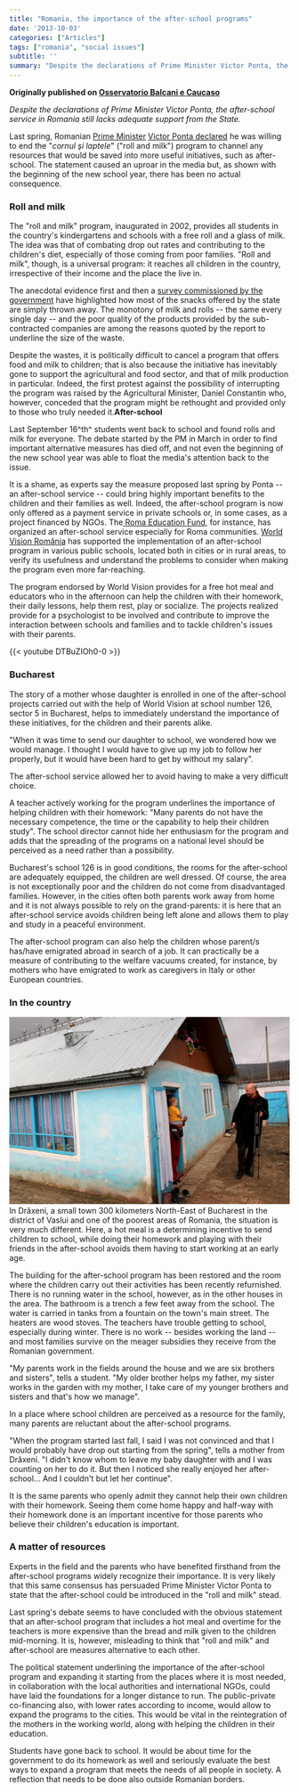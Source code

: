 ```yaml
---
title: "Romania, the importance of the after-school programs"
date: '2013-10-03'
categories: ["Articles"]
tags: ["romania", "social issues"]
subtitle: ''
summary: "Despite the declarations of Prime Minister Victor Ponta, the after-school service in Romania still lacks adequate support from the State."
---
```


**Originally published on [Osservatorio Balcani e Caucaso](https://www.balcanicaucaso.org/eng/Areas/Romania/Romania-the-importance-of-the-after-school-programs-142142)**

*Despite the declarations of Prime Minister Victor Ponta, the after-school service in Romania still lacks adequate support from the State.*


Last spring, Romanian [Prime Minister](http://adevarul.ro/educatie/scoala/premierul-victor-ponta-anuntat-renunta-programul-cornul-laptele-muta-banii-programe-after-school-1_5148919300f5182b852a9304/index.html) [Victor Ponta declared](http://romaeducationfund.ro/en/projects/school-after-school/) he was willing to end the "*cornul şi laptele*" ("roll and milk") program to channel any resources that would be saved into more useful initiatives, such as after-school. The statement caused an uproar in the media but, as shown with the beginning of the new school year, there has been no actual consequence.

### **Roll and milk**

The "roll and milk" program, inaugurated in 2002, provides all students in the country's kindergartens and schools with a free roll and a glass of milk. The idea was that of combating drop out rates and contributing to the children's diet, especially of those coming from poor families. "Roll and milk", though, is a universal program: it reaches all children in the country, irrespective of their income and the place the live in.

The anecdotal evidence first and then a [survey commissioned by the government](http://www.publicinfo.gov.ro/library/lapte_si_corn_expert.pdf) have highlighted how most of the snacks offered by the state are simply thrown away. The monotony of milk and rolls -- the same every single day -- and the poor quality of the products provided by the sub-contracted companies are among the reasons quoted by the report to underline the size of the waste.

Despite the wastes, it is politically difficult to cancel a program that offers food and milk to children; that is also because the initiative has inevitably gone to support the agricultural and food sector, and that of milk production in particular. Indeed, the first protest against the possibility of interrupting the program was raised by the Agricultural Minister, Daniel Constantin who, however, conceded that the program might be rethought and provided only to those who truly needed it.**After-school**

Last September 16^th^ students went back to school and found rolls and milk for everyone. The debate started by the PM in March in order to find important alternative measures has died off, and not even the beginning of the new school year was able to float the media's attention back to the issue.

It is a shame, as experts say the measure proposed last spring by Ponta -- an after-school service -- could bring highly important benefits to the children and their families as well. Indeed, the after-school program is now only offered as a payment service in private schools or, in some cases, as a project financed by NGOs. The[ ](http://www.worldvision.ro/)[Roma Education Fund](http://romaeducationfund.ro/en/projects/school-after-school/), for instance, has organized an after-school service especially for Roma communities. [World Vision România](http://www.worldvision.ro/) has supported the implementation of an after-school program in various public schools, located both in cities or in rural areas, to verify its usefulness and understand the problems to consider when making the program even more far-reaching.

The program endorsed by World Vision provides for a free hot meal and educators who in the afternoon can help the children with their homework, their daily lessons, help them rest, play or socialize. The projects realized provide for a psychologist to be involved and contribute to improve the interaction between schools and families and to tackle children's issues with their parents.

{{< youtube DTBuZIOh0-0 >}}

### **Bucharest**

The story of a mother whose daughter is enrolled in one of the after-school projects carried out with the help of World Vision at school number 126, sector 5 in Bucharest, helps to immediately understand the importance of these initiatives, for the children and their parents alike.

"When it was time to send our daughter to school, we wondered how we would manage. I thought I would have to give up my job to follow her properly, but it would have been hard to get by without my salary".

The after-school service allowed her to avoid having to make a very difficult choice.

A teacher actively working for the program underlines the importance of helping children with their homework: "Many parents do not have the necessary competence, the time or the capability to help their children study". The school director cannot hide her enthusiasm for the program and adds that the spreading of the programs on a national level should be perceived as a need rather than a possibility.

Bucharest's school 126 is in good conditions, the rooms for the after-school are adequately equipped, the children are well dressed. Of course, the area is not exceptionally poor and the children do not come from disadvantaged families. However, in the cities often both parents work away from home and it is not always possible to rely on the grand-parents: it is here that an after-school service avoids children being left alone and allows them to play and study in a peaceful environment.

The after-school program can also help the children whose parent/s has/have emigrated abroad in search of a job. It can practically be a measure of contributing to the welfare vacuums created, for instance, by mothers who have emigrated to work as caregivers in Italy or other European countries.

### **In the country**

![The author in Drăxeni](draxeni.jpg)In Drăxeni, a small town 300 kilometers North-East of Bucharest in the district of Vaslui and one of the poorest areas of Romania, the situation is very much different. Here, a hot meal is a determining incentive to send children to school, while doing their homework and playing with their friends in the after-school avoids them having to start working at an early age.

The building for the after-school program has been restored and the room where the children carry out their activities has been recently refurnished. There is no running water in the school, however, as in the other houses in the area. The bathroom is a trench a few feet away from the school. The water is carried in tanks from a fountain on the town's main street. The heaters are wood stoves. The teachers have trouble getting to school, especially during winter. There is no work -- besides working the land -- and most families survive on the meager subsidies they receive from the Romanian government.

"My parents work in the fields around the house and we are six brothers and sisters", tells a student. "My older brother helps my father, my sister works in the garden with my mother, I take care of my younger brothers and sisters and that's how we manage".

In a place where school children are perceived as a resource for the family, many parents are reluctant about the after-school programs.

"When the program started last fall, I said I was not convinced and that I would probably have drop out starting from the spring", tells a mother from Drăxeni. "I didn't know whom to leave my baby daughter with and I was counting on her to do it. But then I noticed she really enjoyed her after-school... And I couldn't but let her continue".

It is the same parents who openly admit they cannot help their own children with their homework. Seeing them come home happy and half-way with their homework done is an important incentive for those parents who believe their children's education is important.

### **A matter of resources**

Experts in the field and the parents who have benefited firsthand from the after-school programs widely recognize their importance. It is very likely that this same consensus has persuaded Prime Minister Victor Ponta to state that the after-school could be introduced in the "roll and milk" stead.

Last spring's debate seems to have concluded with the obvious statement that an after-school program that includes a hot meal and overtime for the teachers is more expensive than the bread and milk given to the children mid-morning. It is, however, misleading to think that "roll and milk" and after-school are measures alternative to each other.

The political statement underlining the importance of the after-school program and expanding it starting from the places where it is most needed, in collaboration with the local authorities and international NGOs, could have laid the foundations for a longer distance to run. The public-private co-financing also, with lower rates according to income, would allow to expand the programs to the cities. This would be vital in the reintegration of the mothers in the working world, along with helping the children in their education.

Students have gone back to school. It would be about time for the government to do its homework as well and seriously evaluate the best ways to expand a program that meets the needs of all people in society. A reflection that needs to be done also outside Romanian borders.